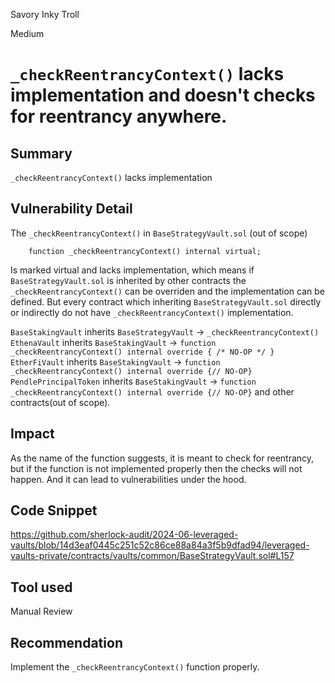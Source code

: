 Savory Inky Troll

Medium

# `_checkReentrancyContext()` lacks implementation and doesn't checks for reentrancy anywhere.

## Summary
`_checkReentrancyContext()` lacks implementation
## Vulnerability Detail
The `_checkReentrancyContext()` in `BaseStrategyVault.sol` (out of scope) 
```solidity
    function _checkReentrancyContext() internal virtual;
```
Is marked virtual and lacks implementation, which means if `BaseStrategyVault.sol` is inherited by other contracts the `_checkReentrancyContext()` can be overriden and the implementation can be defined. But every contract which inheriting `BaseStrategyVault.sol` directly or indirectly do not have `_checkReentrancyContext()` implementation.

`BaseStakingVault` inherits `BaseStrategyVault` -> `_checkReentrancyContext()`
`EthenaVault` inherits `BaseStakingVault` -> `function _checkReentrancyContext() internal override { /* NO-OP */ }`
`EtherFiVault` inherits `BaseStakingVault` -> `function _checkReentrancyContext() internal override {// NO-OP}`
`PendlePrincipalToken` inherits `BaseStakingVault` ->  `function _checkReentrancyContext() internal override {// NO-OP}`
and other contracts(out of scope).

## Impact
As the name of the function suggests, it is meant to check for reentrancy, but if the function is not implemented properly then the checks will not happen. And it can lead to vulnerabilities under the hood.
## Code Snippet
https://github.com/sherlock-audit/2024-06-leveraged-vaults/blob/14d3eaf0445c251c52c86ce88a84a3f5b9dfad94/leveraged-vaults-private/contracts/vaults/common/BaseStrategyVault.sol#L157
## Tool used

Manual Review

## Recommendation
Implement the `_checkReentrancyContext()` function properly.